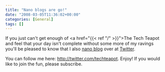 ```yaml
---
title: "Nano blogs are go!"
date: "2008-03-05T11:36:02+00:00"
categories: [General]
tags: []
---
```


If you just can't get enough of <a href="{{< ref "/" >}}">The Tech Teapot</a> and feel that your day isn't complete without some more of my ravings you'll be pleased to know that I also <a href="http://en.wikipedia.org/wiki/Micro-blogging">nano blog</a> over at <a href="http://www.twitter.com/">Twitter</a>.

You can follow me here: <a href="http://twitter.com/techteapot">http://twitter.com/techteapot</a>. Enjoy! If you would like to join the fun, please subscribe.

